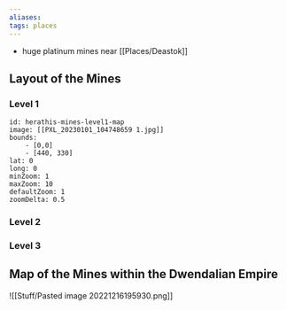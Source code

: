```yaml
---
aliases: 
tags: places
---
```


- huge platinum mines near [[Places/Deastok]] 

## Layout of the Mines

### Level 1

```leaflet
id: herathis-mines-level1-map
image: [[PXL_20230101_104748659 1.jpg]]
bounds: 
    - [0,0]
    - [440, 330]
lat: 0
long: 0
minZoom: 1
maxZoom: 10
defaultZoom: 1
zoomDelta: 0.5
```


### Level 2

### Level 3


## Map of the Mines within the Dwendalian Empire

![[Stuff/Pasted image 20221216195930.png]]